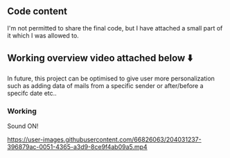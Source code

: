 ## Code content
I'm not permitted to share the final code, but I have attached a small part of it which I was allowed to.

## Working overview video attached below ⬇️
In future, this project can be optimised to give user more personalization such as adding data of mails from a specific sender or after/before a specifc date etc..

### Working
Sound ON!

https://user-images.githubusercontent.com/66826063/204031237-396879ac-0051-4365-a3d9-8ce9f4ab09a5.mp4
